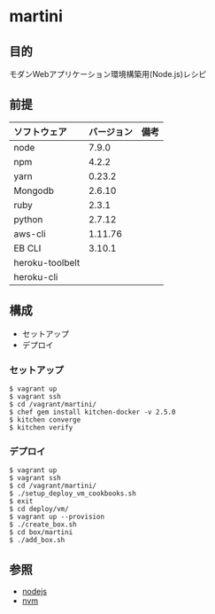 # martini

## 目的
モダンWebアプリケーション環境構築用(Node.js)レシピ

## 前提
| ソフトウェア     | バージョン    | 備考         |
|:---------------|:-------------|:------------|
| node           | 7.9.0      |             |
| npm            | 4.2.2      |             |
| yarn           | 0.23.2     |             |
| Mongodb        | 2.6.10       |             |
| ruby           | 2.3.1      |             |
| python         | 2.7.12     |             |
| aws-cli        | 1.11.76    |           |
| EB CLI         | 3.10.1     |             |
| heroku-toolbelt|       |             |
| heroku-cli     |       |             |

## 構成
+ セットアップ
+ デプロイ

### セットアップ
```
$ vagrant up
$ vagrant ssh
$ cd /vagrant/martini/
$ chef gem install kitchen-docker -v 2.5.0
$ kitchen converge
$ kitchen verify
```

### デプロイ
```
$ vagrant up
$ vagrant ssh
$ cd /vagrant/martini/
$ ./setup_deploy_vm_cookbooks.sh 
$ exit
$ cd deploy/vm/
$ vagrant up --provision
$ ./create_box.sh
$ cd box/martini
$ ./add_box.sh
```

## 参照
+ [nodejs](https://supermarket.chef.io/cookbooks/nodejs)
+ [nvm](https://supermarket.chef.io/cookbooks/nvm)

